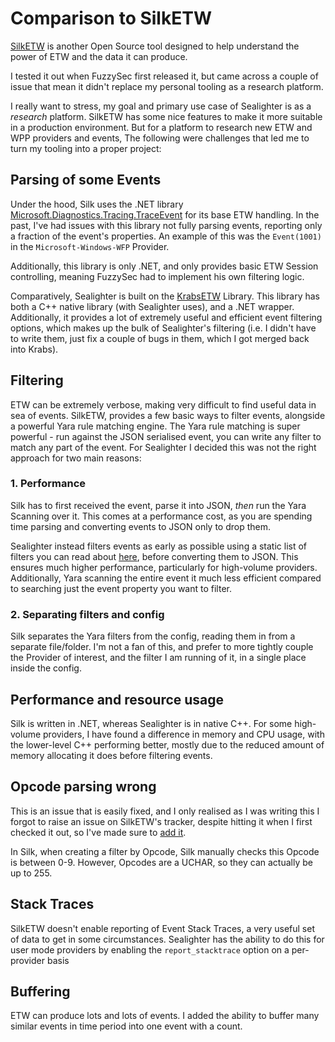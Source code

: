 # Comparison to SilkETW

[SilkETW](https://github.com/fireeye/SilkETW) is another Open Source tool designed to help understand the power of ETW and the data it can produce.

I tested it out when FuzzySec first released it, but came across a couple of issue that mean it didn't replace my personal tooling as a research platform.

I really want to stress, my goal and primary use case of Sealighter is as a *research* platform. SilkETW has some nice features to make it more suitable in a production environment. But for a platform to research new ETW and WPP providers and events, The following were challenges that led me to turn my tooling into a proper project:


## Parsing of some Events
Under the hood, Silk uses the .NET library [Microsoft.Diagnostics.Tracing.TraceEvent](https://github.com/microsoft/perfview/blob/master/documentation/TraceEvent/TraceEventLibrary.md) for its base ETW handling.
In the past, I've had issues with this library not fully parsing events, reporting only a fraction of the event's properties. An example of this was the `Event(1001)` in the `Microsoft-Windows-WFP` Provider.

Additionally, this library is only .NET, and only provides basic ETW Session controlling, meaning FuzzySec had to implement his own filtering logic.

Comparatively, Sealighter is built on the [KrabsETW](https://github.com/microsoft/krabsetw) Library. This library has both a C++ native library (with Sealighter uses), and a .NET wrapper. Additionally, it provides a lot of extremely useful and efficient event filtering options, which makes up the bulk of Sealighter's filtering (i.e. I didn't have to write them, just fix a couple of bugs in them, which I got merged back into Krabs).


## Filtering
ETW can be extremely verbose, making very difficult to find useful data in sea of events.
SilkETW, provides a few basic ways to filter events, alongside a powerful Yara rule matching engine.
The Yara rule matching is super powerful - run against the JSON serialised event, you can write any filter to match any part of the event. For Sealighter I decided this was not the right approach for two main reasons:


### 1. Performance
Silk has to first received the event, parse it into JSON, *then* run the Yara Scanning over it. This comes at a performance cost, as you are spending time parsing and converting events to JSON only to drop them.

Sealighter instead filters events as early as possible using a static list of filters you can read about [here](FILTERING.md), before converting them to JSON. This ensures much higher performance, particularly for high-volume providers. Additionally, Yara scanning the entire event it much less efficient compared to searching just the event property you want to filter.

### 2. Separating filters and config
Silk separates the Yara filters from the config, reading them in from a separate file/folder. I'm not a fan of this, and prefer to more tightly couple the Provider of interest, and the filter I am running of it, in a single place inside the config.


## Performance and resource usage
Silk is written in .NET, whereas Sealighter is in native C++.
For some high-volume providers, I have found a difference in memory and CPU usage, with the lower-level C++ performing better, mostly due to the reduced amount of memory allocating it does before filtering events.


## Opcode parsing wrong
This is an issue that is easily fixed, and I only realised as I was writing this I forgot to raise an issue on SilkETW's tracker, despite hitting it when I first checked it out, so I've made sure to [add it](https://github.com/fireeye/SilkETW/issues/13).

In Silk, when creating a filter by Opcode, Silk manually checks this Opcode is between 0-9.
However, Opcodes are a UCHAR, so they can actually be up to 255.


## Stack Traces
SilkETW doesn't enable reporting of Event Stack Traces, a very useful set of data to get in some circumstances.
Sealighter has the ability to do this for user mode providers by enabling the `report_stacktrace` option on a
per-provider basis

## Buffering
ETW can produce lots and lots of events. I added the ability to buffer many similar events in time period into
one event with a count.
